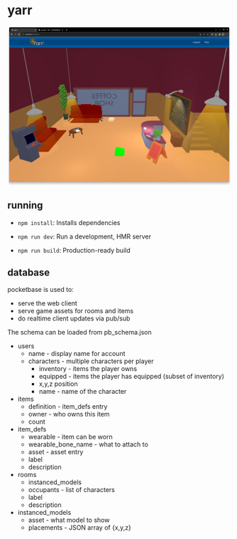 # yarr

![img](./example.png)

## running
- `npm install`: Installs dependencies

- `npm run dev`: Run a development, HMR server

- `npm run build`: Production-ready build

## database
pocketbase is used to:
- serve the web client
- serve game assets for rooms and items
- do realtime client updates via pub/sub

The schema can be loaded from pb_schema.json

- users
  - name - display name for account
  - characters - multiple characters per player
    - inventory - items the player owns
    - equipped - items the player has equipped (subset of inventory)
    - x,y,z position
    - name - name of the character
- items
  - definition - item_defs entry
  - owner - who owns this item
  - count
- item_defs
  - wearable - item can be worn
  - wearable_bone_name - what to attach to
  - asset - asset entry
  - label
  - description
- rooms
  - instanced_models
  - occupants - list of characters
  - label
  - description
- instanced_models
  - asset - what model to show
  - placements - JSON array of {x,y,z}
  
